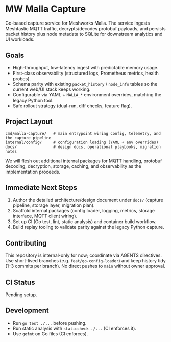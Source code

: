# MW Malla Capture

Go-based capture service for Meshworks Malla. The service ingests Meshtastic MQTT traffic, decrypts/decodes protobuf payloads, and persists packet history plus node metadata to SQLite for downstream analytics and UI workloads.

## Goals
- High-throughput, low-latency ingest with predictable memory usage.
- First-class observability (structured logs, Prometheus metrics, health probes).
- Schema parity with existing `packet_history` / `node_info` tables so the current web/UI stack keeps working.
- Configurable via YAML + `MALLA_*` environment overrides, matching the legacy Python tool.
- Safe rollout strategy (dual-run, diff checks, feature flag).

## Project Layout
```
cmd/malla-capture/   # main entrypoint wiring config, telemetry, and the capture pipeline
internal/config/     # configuration loading (YAML + env overrides)
docs/                # design docs, operational playbooks, migration notes
```

We will flesh out additional internal packages for MQTT handling, protobuf decoding, decryption, storage, caching, and observability as the implementation proceeds.

## Immediate Next Steps
1. Author the detailed architecture/design document under `docs/` (capture pipeline, storage layer, migration plan).
2. Scaffold internal packages (config loader, logging, metrics, storage interface, MQTT client wiring).
3. Set up CI (Go test, lint, static analysis) and container build workflow.
4. Build replay tooling to validate parity against the legacy Python capture.

## Contributing
This repository is internal-only for now; coordinate via AGENTS directives. Use short-lived branches (e.g. `feat/go-config-loader`) and keep history tidy (1–3 commits per branch). No direct pushes to `main` without owner approval.

## CI Status
Pending setup.

## Development
- Run `go test ./...` before pushing.
- Run static analysis with `staticcheck ./...` (CI enforces it).
- Use `gofmt` on Go files (CI enforces).
